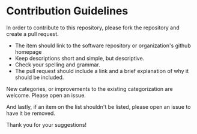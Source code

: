 # Contribution Guidelines

In order to contribute to this repository, please fork the repository and create a pull request.

- The item should link to the software repository or organization's github homepage
- Keep descriptions short and simple, but descriptive.
- Check your spelling and grammar.
- The pull request should include a link and a brief explanation of why it should be included.

New categories, or improvements to the existing categorization are welcome.  Please open an issue.

And lastly, if an item on the list shouldn't be listed, please open an issue to have it be removed.

Thank you for your suggestions!
